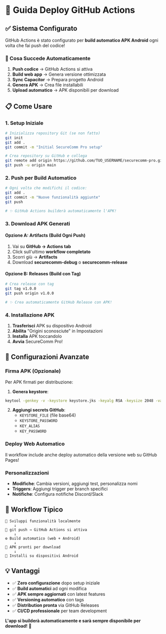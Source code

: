 # 🚀 Guida Deploy GitHub Actions

## ✅ Sistema Configurato

GitHub Actions è stato configurato per **build automatico APK Android** ogni volta che fai push del codice!

### 🎯 Cosa Succede Automaticamente

1. **Push codice** → GitHub Actions si attiva
2. **Build web app** → Genera versione ottimizzata  
3. **Sync Capacitor** → Prepara progetto Android
4. **Genera APK** → Crea file installabili
5. **Upload automatico** → APK disponibili per download

## 📋 Come Usare

### **1. Setup Iniziale**
```bash
# Inizializza repository Git (se non fatto)
git init
git add .
git commit -m "Initial SecureComm Pro setup"

# Crea repository su GitHub e collega
git remote add origin https://github.com/TUO_USERNAME/securecomm-pro.git
git push -u origin main
```

### **2. Push per Build Automatico**
```bash
# Ogni volta che modifichi il codice:
git add .
git commit -m "Nuove funzionalità aggiunte"
git push

# ✨ GitHub Actions builderà automaticamente l'APK!
```

### **3. Download APK Generati**

#### **Opzione A: Artifacts (Build Ogni Push)**
1. Vai su **GitHub → Actions tab**
2. Click sull'ultimo **workflow completato**
3. Scorri giù → **Artifacts**
4. Download **securecomm-debug** o **securecomm-release**

#### **Opzione B: Releases (Build con Tag)**
```bash
# Crea release con tag
git tag v1.0.0
git push origin v1.0.0

# ✨ Crea automaticamente GitHub Release con APK!
```

### **4. Installazione APK**
1. **Trasferisci** APK su dispositivo Android
2. **Abilita** "Origini sconosciute" in Impostazioni
3. **Installa** APK toccandolo
4. **Avvia** SecureComm Pro!

## 🔧 Configurazioni Avanzate

### **Firma APK (Opzionale)**
Per APK firmati per distribuzione:

1. **Genera keystore**:
```bash
keytool -genkey -v -keystore keystore.jks -keyalg RSA -keysize 2048 -validity 10000 -alias securecomm
```

2. **Aggiungi secrets GitHub**:
   - `KEYSTORE_FILE` (file base64)
   - `KEYSTORE_PASSWORD`
   - `KEY_ALIAS`
   - `KEY_PASSWORD`

### **Deploy Web Automatico**
Il workflow include anche deploy automatico della versione web su GitHub Pages!

### **Personalizzazioni**
- **Modifiche**: Cambia versioni, aggiungi test, personalizza nomi
- **Triggers**: Aggiungi trigger per branch specifici
- **Notifiche**: Configura notifiche Discord/Slack

## 🎯 Workflow Tipico

```
📝 Sviluppi funzionalità localmente
    ↓
🔄 git push → GitHub Actions si attiva
    ↓  
⚙️ Build automatico (web + Android)
    ↓
📱 APK pronti per download
    ↓
📲 Installi su dispositivi Android
```

## 💡 Vantaggi

- ✅ **Zero configurazione** dopo setup iniziale
- ✅ **Build automatici** ad ogni modifica
- ✅ **APK sempre aggiornati** con latest features
- ✅ **Versioning automatico** con tags
- ✅ **Distribution pronta** via GitHub Releases
- ✅ **CI/CD professionale** per team development

**L'app si builderà automaticamente e sarà sempre disponibile per download!** 🚀